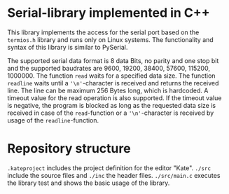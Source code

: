 # Serial-library implemented in C++

This library implements the access for the serial port based on the ```termios.h``` library and runs only on Linux systems.
The functionality and syntax of this library is similar to PySerial.

The supported serial data format is 8 data Bits, no parity and one stop bit and the supported baudrates are 9600, 19200, 38400, 57600, 115200, 1000000.
The function ```read``` waits for a specified data size.
The function ```readline``` waits until a ```'\n'```-character is received and returns the received line.
The line can be maximum 256 Bytes long, which is hardcoded.
A timeout value for the read operation is also supported.
If the timeout value is negative, the program is blocked as long as the requested data size is received in case of the ```read```-function or a ```'\n'```-character is received by usage of the ```readline```-function.



# Repository structure

```.kateproject``` includes the project definition for the editor "Kate".
```./src``` include the source files and ```./inc``` the header files.
```./src/main.c``` executes the library test and shows the basic usage of the library.



